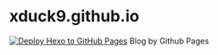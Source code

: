 # xduck9.github.io
[![Deploy Hexo to GitHub Pages](https://github.com/xduck9/xduck9.github.io/actions/workflows/hexo-deploy-pages.yml/badge.svg)](https://github.com/xduck9/xduck9.github.io/actions/workflows/hexo-deploy-pages.yml)
Blog by Github Pages
